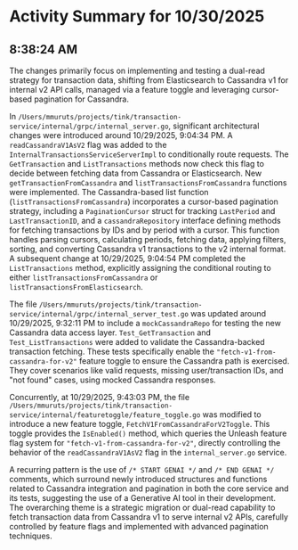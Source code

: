 # Activity Summary for 10/30/2025

## 8:38:24 AM
The changes primarily focus on implementing and testing a dual-read strategy for transaction data, shifting from Elasticsearch to Cassandra v1 for internal v2 API calls, managed via a feature toggle and leveraging cursor-based pagination for Cassandra.

In `/Users/mmuruts/projects/tink/transaction-service/internal/grpc/internal_server.go`, significant architectural changes were introduced around 10/29/2025, 9:04:34 PM. A `readCassandraV1AsV2` flag was added to the `InternalTransactionsServiceServerImpl` to conditionally route requests. The `GetTransaction` and `ListTransactions` methods now check this flag to decide between fetching data from Cassandra or Elasticsearch. New `getTransactionFromCassandra` and `listTransactionsFromCassandra` functions were implemented. The Cassandra-based list function (`listTransactionsFromCassandra`) incorporates a cursor-based pagination strategy, including a `PaginationCursor` struct for tracking `LastPeriod` and `LastTransactionID`, and a `cassandraRepository` interface defining methods for fetching transactions by IDs and by period with a cursor. This function handles parsing cursors, calculating periods, fetching data, applying filters, sorting, and converting Cassandra v1 transactions to the v2 internal format. A subsequent change at 10/29/2025, 9:04:54 PM completed the `ListTransactions` method, explicitly assigning the conditional routing to either `listTransactionsFromCassandra` or `listTransactionsFromElasticsearch`.

The file `/Users/mmuruts/projects/tink/transaction-service/internal/grpc/internal_server_test.go` was updated around 10/29/2025, 9:32:11 PM to include a `mockCassandraRepo` for testing the new Cassandra data access layer. `Test_GetTransaction` and `Test_ListTransactions` were added to validate the Cassandra-backed transaction fetching. These tests specifically enable the `"fetch-v1-from-cassandra-for-v2"` feature toggle to ensure the Cassandra path is exercised. They cover scenarios like valid requests, missing user/transaction IDs, and "not found" cases, using mocked Cassandra responses.

Concurrently, at 10/29/2025, 9:43:03 PM, the file `/Users/mmuruts/projects/tink/transaction-service/internal/featuretoggle/feature_toggle.go` was modified to introduce a new feature toggle, `FetchV1FromCassandraForV2Toggle`. This toggle provides the `IsEnabled()` method, which queries the Unleash feature flag system for `"fetch-v1-from-cassandra-for-v2"`, directly controlling the behavior of the `readCassandraV1AsV2` flag in the `internal_server.go` service.

A recurring pattern is the use of `/* START GENAI */` and `/* END GENAI */` comments, which surround newly introduced structures and functions related to Cassandra integration and pagination in both the core service and its tests, suggesting the use of a Generative AI tool in their development. The overarching theme is a strategic migration or dual-read capability to fetch transaction data from Cassandra v1 to serve internal v2 APIs, carefully controlled by feature flags and implemented with advanced pagination techniques.